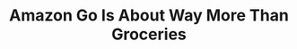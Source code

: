 ---
categories: ['business', 'tech', 'articles', 'all_articles']
provider_display: "www.youtube.com"
provider_name: "www.youtube.com"
favicon_url: "https://s.ytimg.com/yts/img/favicon-vflz7uhzw.ico"
title: "Amazon Go Is About Way More Than Groceries"
published: "2016-12-21T19:30:00"
source: https://www.youtube.com/watch?v=cA2-iMz479o
thumbnail: https://i.ytimg.com/vi/cA2-iMz479o/hqdefault.jpg
---
